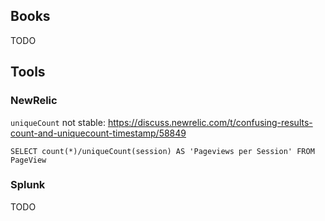 ## Books

TODO

## Tools

### NewRelic

`uniqueCount` not stable: https://discuss.newrelic.com/t/confusing-results-count-and-uniquecount-timestamp/58849
```
SELECT count(*)/uniqueCount(session) AS 'Pageviews per Session' FROM PageView
```

### Splunk

TODO